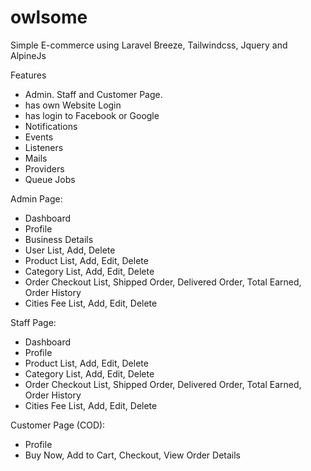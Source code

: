 # owlsome
 Simple E-commerce using Laravel Breeze, Tailwindcss, Jquery and AlpineJs

Features
- Admin. Staff and Customer Page.
- has own Website Login
- has login to Facebook or Google
-  Notifications
-  Events
-  Listeners
-  Mails
-  Providers
-  Queue Jobs

Admin Page:
- Dashboard
- Profile
- Business Details
- User List, Add, Delete
- Product List, Add, Edit, Delete
- Category List, Add, Edit, Delete
- Order Checkout List, Shipped Order, Delivered Order, Total Earned, Order History
- Cities Fee List, Add, Edit, Delete

Staff Page:
- Dashboard
- Profile
- Product List, Add, Edit, Delete
- Category List, Add, Edit, Delete
- Order Checkout List, Shipped Order, Delivered Order, Total Earned, Order History
- Cities Fee List, Add, Edit, Delete

Customer Page (COD):
- Profile
- Buy Now, Add to Cart, Checkout, View Order Details

